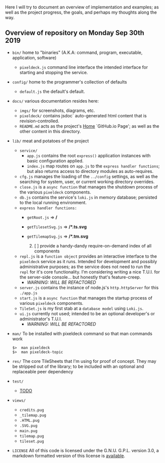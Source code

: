 Here I will try to document an overview of implementation and examples; as well as the project progress, the goals, and perhaps my thoughts along the way.

## Overview of repository on Monday Sep 30th 2019

* `bin/` home to "binaries" (A.K.A: command, program, executable, application, software)
  * `pixeldeck.js`  command line interface the intended interface for starting and stopping the service.
* `config/` home to the programmer's collection of defaults
  * `default.js` the default's default.
* `docs/` various documentation resides here:
  * `imgs/` for screenshots, diagrams, etc.
  * `pixeldeck/` contains jsdoc` auto-generated html content that is revision-controlled.
  * `README.md` acts as the project's [Home](https://badquanta.github.io/pixeldeck/) `GitHub.io Page'; as well as the other content in this directory.
* `lib/` meat and potatoes of the project
  * `service/`
    * `app.js` contains the root `express()` application instances with basic configuration applied.
    * `index.js` map routes on `app.js` to the `express handler functions`; but also returns access to directory modules as auto-requires.
  * `cfg.js` manages the loading of the `../config` settings, as well as the searching for system, user, or current working directory overrides.
  * `close.js` is a `async function` that manages the shutdown process of the various `pixeldeck` components.
  * `db.js` contains the service's `loki.js` in memory database; persisted to the local running environment.
  * `express handler functions:`
    * `getRoot.js` =>   __/__
    * `getTilesetSvg.js` => __/*.ts.svg__
    * `getTilemapSvg.js` => __/*.tm.svg__

      2) [ ] provide a handy-dandy require-on-demand index of all components
  * `repl.js` is a `function object`
  provides an interactive interface to the `pixeldeck` service as it runs. Intended for development and possibly administrative purposes; as the service does not need to run the `repl` for it's core functionality.  I'm considering writing a nice T.U.I. for the server-side console... but honestly that's feature-creep.
    * _WARNING: WILL BE REFACTORED_
  * `server.js` contains the instance of node.js's `http.httpServer` for this `./app.js`
  * `start.js` is a `async function` that manages the startup process of various `pixeldeck` components.
  * `TileSet.js` is my first stab at a `database model` using `Loki.js`.
  * `ui.js`  currently not used; intended to be an optional developer's or administrator's T.U.I.
    * _WARNING: WILL BE REFACTORED_
* `man/`
  To be installed with pixeldeck command so that man commands work
  ```shell
  $>  man pixeldeck
  $>  man pixeldeck-topic
  ```

* `res/`
  The core TileSheets that I'm using for proof of concept.  They may be stripped out of the library; to be included with an optional and replaceable peer dependency
* `test/`
  * [TODO](#TODO)
* `views/`
  * `credits.pug`
  * `_tilemap.pug`
  * `.HTML.pug`
  * `.SVG.pug`
  * `main.pug`
  * `tilemap.pug`
  * `tileset.pug`
* `LICENSE` All of this code is licensed under the G.N.U. G.P.L. version 3.0, a markdown formatted version of this license is [available](https://github.com/badquanta/pixeldeck/blob/master/docs/LICENSE.md).